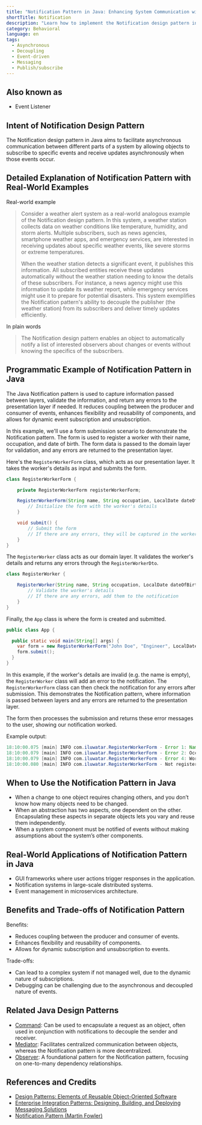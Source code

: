 ```yaml
---
title: "Notification Pattern in Java: Enhancing System Communication with Event Alerts"
shortTitle: Notification
description: "Learn how to implement the Notification design pattern in Java with detailed explanations, code examples, and use cases. Improve your design patterns knowledge and code quality."
category: Behavioral
language: en 
tags:
  - Asynchronous
  - Decoupling
  - Event-driven
  - Messaging
  - Publish/subscribe
---
```


## Also known as

* Event Listener

## Intent of Notification Design Pattern

The Notification design pattern in Java aims to facilitate asynchronous communication between different parts of a system by allowing objects to subscribe to specific events and receive updates asynchronously when those events occur.

## Detailed Explanation of Notification Pattern with Real-World Examples

Real-world example

> Consider a weather alert system as a real-world analogous example of the Notification design pattern. In this system, a weather station collects data on weather conditions like temperature, humidity, and storm alerts. Multiple subscribers, such as news agencies, smartphone weather apps, and emergency services, are interested in receiving updates about specific weather events, like severe storms or extreme temperatures.
>
> When the weather station detects a significant event, it publishes this information. All subscribed entities receive these updates automatically without the weather station needing to know the details of these subscribers. For instance, a news agency might use this information to update its weather report, while emergency services might use it to prepare for potential disasters. This system exemplifies the Notification pattern's ability to decouple the publisher (the weather station) from its subscribers and deliver timely updates efficiently.

In plain words

> The Notification design pattern enables an object to automatically notify a list of interested observers about changes or events without knowing the specifics of the subscribers.

## Programmatic Example of Notification Pattern in Java

The Java Notification pattern is used to capture information passed between layers, validate the information, and return any errors to the presentation layer if needed. It reduces coupling between the producer and consumer of events, enhances flexibility and reusability of components, and allows for dynamic event subscription and unsubscription.

In this example, we'll use a form submission scenario to demonstrate the Notification pattern. The form is used to register a worker with their name, occupation, and date of birth. The form data is passed to the domain layer for validation, and any errors are returned to the presentation layer.

Here's the `RegisterWorkerForm` class, which acts as our presentation layer. It takes the worker's details as input and submits the form.

```java
class RegisterWorkerForm {

    private RegisterWorkerForm registerWorkerForm;

    RegisterWorkerForm(String name, String occupation, LocalDate dateOfBirth) {
        // Initialize the form with the worker's details
    }

    void submit() {
        // Submit the form
        // If there are any errors, they will be captured in the worker's notification
    }
}
```

The `RegisterWorker` class acts as our domain layer. It validates the worker's details and returns any errors through the `RegisterWorkerDto`.

```java
class RegisterWorker {

    RegisterWorker(String name, String occupation, LocalDate dateOfBirth) {
        // Validate the worker's details
        // If there are any errors, add them to the notification
    }
}
```

Finally, the `App` class is where the form is created and submitted.

```java
public class App {

  public static void main(String[] args) {
    var form = new RegisterWorkerForm("John Doe", "Engineer", LocalDate.of(1990, 1, 1));
    form.submit();
  }
}
```

In this example, if the worker's details are invalid (e.g. the name is empty), the `RegisterWorker` class will add an error to the notification. The `RegisterWorkerForm` class can then check the notification for any errors after submission. This demonstrates the Notification pattern, where information is passed between layers and any errors are returned to the presentation layer.

The form then processes the submission and returns these error messages to the user, showing our notification worked.

Example output:

```java
18:10:00.075 [main] INFO com.iluwatar.RegisterWorkerForm - Error 1: Name is missing: ""
18:10:00.079 [main] INFO com.iluwatar.RegisterWorkerForm - Error 2: Occupation is missing: ""
18:10:00.079 [main] INFO com.iluwatar.RegisterWorkerForm - Error 4: Worker registered must be over 18: "2016-07-13"
18:10:00.080 [main] INFO com.iluwatar.RegisterWorkerForm - Not registered, see errors
```

## When to Use the Notification Pattern in Java

* When a change to one object requires changing others, and you don’t know how many objects need to be changed.
* When an abstraction has two aspects, one dependent on the other. Encapsulating these aspects in separate objects lets you vary and reuse them independently.
* When a system component must be notified of events without making assumptions about the system’s other components.

## Real-World Applications of Notification Pattern in Java

* GUI frameworks where user actions trigger responses in the application.
* Notification systems in large-scale distributed systems.
* Event management in microservices architecture.

## Benefits and Trade-offs of Notification Pattern

Benefits:

* Reduces coupling between the producer and consumer of events.
* Enhances flexibility and reusability of components.
* Allows for dynamic subscription and unsubscription to events.

Trade-offs:

* Can lead to a complex system if not managed well, due to the dynamic nature of subscriptions.
* Debugging can be challenging due to the asynchronous and decoupled nature of events.

## Related Java Design Patterns

* [Command](https://java-design-patterns.com/patterns/command/): Can be used to encapsulate a request as an object, often used in conjunction with notifications to decouple the sender and receiver.
* [Mediator](https://java-design-patterns.com/patterns/mediator/): Facilitates centralized communication between objects, whereas the Notification pattern is more decentralized.
* [Observer](https://java-design-patterns.com/patterns/observer/): A foundational pattern for the Notification pattern, focusing on one-to-many dependency relationships.

## References and Credits

* [Design Patterns: Elements of Reusable Object-Oriented Software](https://amzn.to/3w0pvKI)
* [Enterprise Integration Patterns: Designing, Building, and Deploying Messaging Solutions](https://amzn.to/3WcFVui)
* [Notification Pattern (Martin Fowler)](https://martinfowler.com/eaaDev/Notification.html)
